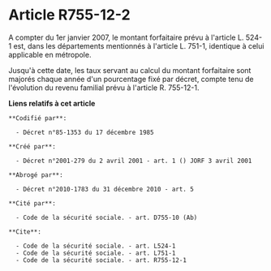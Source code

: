 # Article R755-12-2

A compter du 1er janvier 2007, le montant forfaitaire prévu à l'article L. 524-1 est, dans les départements mentionnés à
l'article L. 751-1, identique à celui applicable en métropole.

Jusqu'à cette date, les taux servant au calcul du montant forfaitaire sont majorés chaque année d'un pourcentage fixé par
décret, compte tenu de l'évolution du revenu familial prévu à l'article R. 755-12-1.

**Liens relatifs à cet article**

	**Codifié par**:

	  - Décret n°85-1353 du 17 décembre 1985

	**Créé par**:

	  - Décret n°2001-279 du 2 avril 2001 - art. 1 () JORF 3 avril 2001

	**Abrogé par**:

	  - Décret n°2010-1783 du 31 décembre 2010 - art. 5

	**Cité par**:

	  - Code de la sécurité sociale. - art. D755-10 (Ab)

	**Cite**:

	  - Code de la sécurité sociale. - art. L524-1
	  - Code de la sécurité sociale. - art. L751-1
	  - Code de la sécurité sociale. - art. R755-12-1
